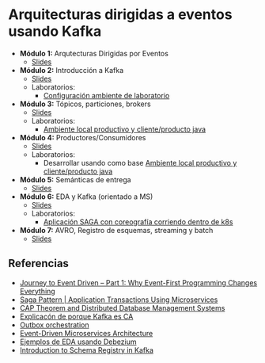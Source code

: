 # Arquitecturas dirigidas a eventos usando Kafka

- **Módulo 1:** Arqutecturas Dirigidas por Eventos
   - [Slides](https://raestrada.github.io/kafka-workshop-modulo01-slides/)
- **Módulo 2:** Introducción a Kafka
   - [Slides](https://raestrada.github.io/kafka-workshop-modulo02-slides/)
   - Laboratorios:
     * [Configuración ambiente de laboratorio](https://github.com/raestrada/kafka-workshop-modulo02-lab1) 
- **Módulo 3:** Tópicos, particiones, brokers
   - [Slides](https://raestrada.github.io/kafka-workshop-modulo03-slides-/)
   - Laboratorios:
      * [Ambiente local productivo y cliente/producto java](https://github.com/raestrada/kafka-workshop-modulo03-lab1)
- **Módulo 4:** Productores/Consumidores
  - [Slides](https://raestrada.github.io/kafka-workshop-modulo04-slides/)
  - Laboratorios:
      * Desarrollar usando como base [Ambiente local productivo y cliente/producto java](https://github.com/raestrada/kafka-workshop-modulo03-lab1)
- **Módulo 5:** Semánticas de entrega
   - [Slides](https://raestrada.github.io/kafka-workshop-modulo05-slides/)
- **Módulo 6:** EDA y Kafka (orientado a MS)
   - [Slides](https://raestrada.github.io/kafka-workshop-modulo06-slides/)
   - Laboratorios:
      * [Aplicación SAGA con coreografía corriendo dentro de k8s](https://github.com/raestrada/kafka-workshop-modulo06-lab1)
- **Módulo 7:** AVRO, Registro de esquemas, streaming y batch
   - [Slides](https://raestrada.github.io/kafka-workshop-modulo07-slides/)
   

## Referencias

- [Journey to Event Driven – Part 1: Why Event-First Programming Changes Everything](https://www.confluent.io/blog/journey-to-event-driven-part-1-why-event-first-thinking-changes-everything/#event-driven-design)
- [Saga Pattern | Application Transactions Using Microservices](https://blog.couchbase.com/saga-pattern-implement-business-transactions-using-microservices-part/)
- [CAP Theorem and Distributed Database Management Systems](https://towardsdatascience.com/cap-theorem-and-distributed-database-management-systems-5c2be977950e)
- [Explicacón de porque Kafka es CA](https://aphyr.com/posts/293-jepsen-kafka)
- [Outbox orchestration](https://www.infoq.com/articles/saga-orchestration-outbox/)
- [Event-Driven Microservices Architecture](https://www.confluent.io/resources/event-driven-microservices/?utm_medium=sem&utm_source=google&utm_campaign=ch.sem_br.nonbrand_tp.prs_tgt.dsa_mt.dsa_rgn.latam_lng.eng_dv.all_con.resources&utm_term=&creative=&device=c&placement=&gclid=CjwKCAjwieuGBhAsEiwA1Ly_nfPruNg5xAtmZG5jLI0umCbonqr1FEHS28BkNh_x09NgdGlc4AHVvhoCpFUQAvD_BwE)
- [Ejemplos de EDA usando Debezium](https://github.com/debezium/debezium-examples)
- [Introduction to Schema Registry in Kafka](https://medium.com/slalom-technology/introduction-to-schema-registry-in-kafka-915ccf06b902)
